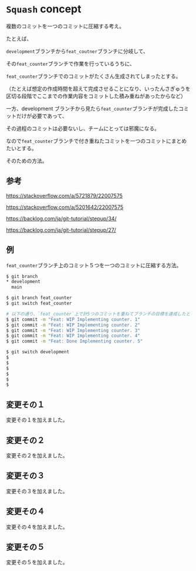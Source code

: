 # `Squash` concept

複数のコミットを一つのコミットに圧縮する考え。

たとえば、

`development`ブランチから`feat_coutner`ブランチに分岐して、

その`feat_counter`ブランチで作業を行っているうちに、

`feat_counter`ブランチでのコミットがたくさん生成されてしまったとする。

（たとえば想定の作成時間を超えて完成させることになり、いったんさぎゅうを区切る段階でここまでの作業内容をコミットした積み重ねがあったからなど）

一方、development ブランチから見たら`feat_counter`ブランチが完成したコミットだけが必要であって、

その過程のコミットは必要ないし、チームにとっては邪魔になる。

なので`feat_counter`ブランチで付き重ねたコミットを一つのコミットにまとめたいとする。

そのための方法。

## 参考

https://stackoverflow.com/a/5721879/22007575

https://stackoverflow.com/a/5201642/22007575

https://backlog.com/ja/git-tutorial/stepup/34/

https://backlog.com/ja/git-tutorial/stepup/27/

## 例

`feat_counter`ブランチ上のコミット５つを一つのコミットに圧縮する方法。

```bash
$ git branch
* development
  main

$ git branch feat_counter
$ git switch feat_counter

# 以下の通り、`feat_counter`上で計5つのコミットを重ねてブランチの目標を達成したとする
$ git commit -m "Feat: WIP Implementing counter. 1"
$ git commit -m "Feat: WIP Implementing counter. 2"
$ git commit -m "Feat: WIP Implementing counter. 3"
$ git commit -m "Feat: WIP Implementing counter. 4"
$ git commit -m "Feat: Done Implementing counter. 5"

$ git switch development
$
$
$
$
$
$
```

## 変更その１

変更その１を加えました。

## 変更その２

変更その２を加えました。

## 変更その３

変更その３を加えました。

## 変更その４

変更その４を加えました。

## 変更その５

変更その５を加えました。
